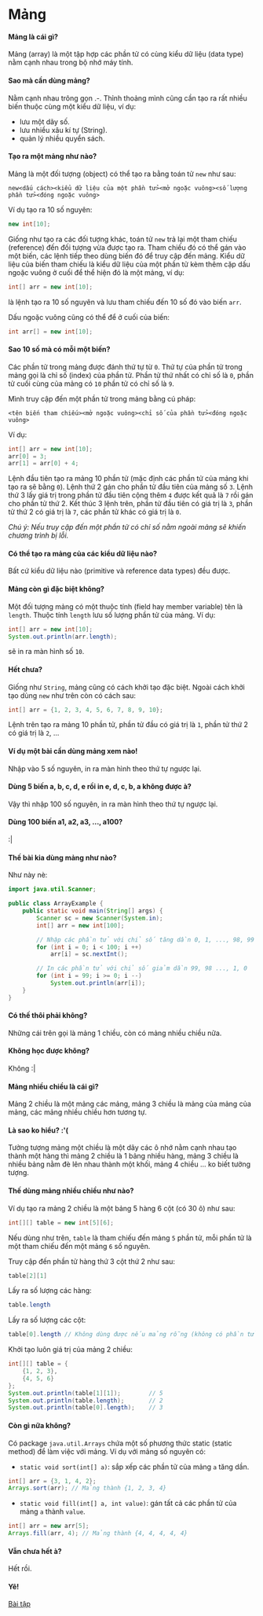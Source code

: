 # Mảng

#### Mảng là cái gì?

Mảng (array) là một tập hợp các phần tử có cùng kiểu dữ liệu (data type) nằm cạnh nhau trong bộ nhớ máy tính.

#### Sao mà cần dùng mảng?

Nằm cạnh nhau trông gọn .-. Thỉnh thoảng mình cũng cần tạo ra rất nhiều biến thuộc cùng một kiểu dữ liệu, ví dụ:
- lưu một dãy số.
- lưu nhiều xâu kí tự (String).
- quản lý nhiều quyển sách.

#### Tạo ra một mảng như nào?

Mảng là một đối tượng (object) có thể tạo ra bằng toán tử `new` như sau:

```
new<dấu cách><kiểu dữ liệu của một phần tử><mở ngoặc vuông><số lượng phần tử><đóng ngoặc vuông>
```

Ví dụ tạo ra 10 số nguyên:
```java
new int[10];
```

Giống như tạo ra các đối tượng khác, toán tử `new` trả lại một tham chiếu (reference) đến đối tượng vừa được tạo ra. Tham chiếu đó có thể gán vào một biến, các lệnh tiếp theo dùng biến đó để truy cập đến mảng. Kiểu dữ liệu của biến tham chiếu là kiểu dữ liệu của một phần tử kèm thêm cặp dấu ngoặc vuông ở cuối để thể hiện đó là một mảng, ví dụ:

```java
int[] arr = new int[10];
```

là lệnh tạo ra 10 số nguyên và lưu tham chiếu đến 10 số đó vào biến `arr`.

Dấu ngoặc vuông cũng có thể để ở cuối của biến:
```java
int arr[] = new int[10];
```

#### Sao 10 số mà có mỗi một biến?

Các phần tử trong mảng được đánh thứ tự từ `0`. Thứ tự của phần tử trong mảng gọi là chỉ số (index) của phần tử. Phần tử thứ nhất có chỉ số là `0`, phần tử cuối cùng của mảng có `10` phần tử có chỉ số là `9`.

Mình truy cập đến một phần tử trong mảng bằng cú pháp:

```
<tên biến tham chiếu><mở ngoặc vuông><chỉ số của phần tử><đóng ngoặc vuông>
```

Ví dụ:
```java
int[] arr = new int[10];
arr[0] = 3;
arr[1] = arr[0] + 4;
```

Lệnh đầu tiên tạo ra mảng 10 phần tử (mặc định các phần tử của mảng khi tạo ra sẽ bằng `0`). Lệnh thứ 2 gán cho phần tử đầu tiên của mảng số `3`. Lệnh thứ 3 lấy giá trị trong phần tử đầu tiên cộng thêm `4` được kết quả là `7` rồi gán cho phần tử thứ 2. Kết thúc 3 lệnh trên, phần tử đầu tiên có giá trị là `3`, phần tử thứ 2 có giá trị là `7`, các phần tử khác có giá trị là `0`.

*Chú ý: Nếu truy cập đến một phần tử có chỉ số nằm ngoài mảng sẽ khiến chương trình bị lỗi.*

#### Có thể tạo ra mảng của các kiểu dữ liệu nào?
Bất cứ kiểu dữ liệu nào (primitive và reference data types) đều được.

#### Mảng còn gì đặc biệt không?

Một đối tượng mảng có một thuộc tính (field hay member variable) tên là `length`. Thuộc tính `length` lưu số lượng phần tử của mảng. Ví dụ:

```java
int[] arr = new int[10];
System.out.println(arr.length);
```

sẽ in ra màn hình số `10`.

#### Hết chưa?

Giống như `String`, mảng cũng có cách khởi tạo đặc biệt. Ngoài cách khởi tạo dùng `new` như trên còn có cách sau:

```java
int[] arr = {1, 2, 3, 4, 5, 6, 7, 8, 9, 10};
```

Lệnh trên tạo ra mảng 10 phần tử, phần tử đầu có giá trị là `1`, phần tử thứ 2 có giá trị là `2`, ...

#### Ví dụ một bài cần dùng mảng xem nào!

Nhập vào 5 số nguyên, in ra màn hình theo thứ tự ngược lại.

#### Dùng 5 biến a, b, c, d, e rồi in e, d, c, b, a không được à?

Vậy thì nhập 100 số nguyên, in ra màn hình theo thứ tự ngược lại.

#### Dùng 100 biến a1, a2, a3, ..., a100?

:\|

#### Thế bài kia dùng mảng như nào?
Như này nè:

```java
import java.util.Scanner;

public class ArrayExample {
    public static void main(String[] args) {
        Scanner sc = new Scanner(System.in);
        int[] arr = new int[100];

        // Nhập các phần tử với chỉ số tăng dần 0, 1, ..., 98, 99
        for (int i = 0; i < 100; i ++)
            arr[i] = sc.nextInt();

        // In các phần tử với chỉ số giảm dần 99, 98 ..., 1, 0
        for (int i = 99; i >= 0; i --)
            System.out.println(arr[i]);
    }
}
```

#### Có thế thôi phải không?

Những cái trên gọi là mảng 1 chiều, còn có mảng nhiều chiều nữa.

#### Không học được không?

Không :\|

#### Mảng nhiều chiều là cái gì?

Mảng 2 chiều là một mảng các mảng, mảng 3 chiều là mảng của mảng của mảng, các mảng nhiều chiều hơn tương tự.

#### Là sao ko hiểu? :'(

Tưởng tượng mảng một chiều là một dãy các ô nhớ nằm cạnh nhau tạo thành một hàng thì mảng 2 chiều là 1 bảng nhiều hàng, mảng 3 chiều là nhiều bảng nằm đè lên nhau thành một khối, mảng 4 chiều ... ko biết tưởng tượng.

#### Thế dùng mảng nhiều chiều như nào?

Ví dụ tạo ra mảng 2 chiều là một bảng 5 hàng 6 cột (có 30 ô) như sau:
```java
int[][] table = new int[5][6];
```

Nếu dùng như trên, `table` là tham chiếu đến mảng `5` phần tử, mỗi phần tử là một tham chiếu đến một mảng `6` số nguyên.

Truy cập đến phần tử hàng thứ 3 cột thứ 2 như sau:
```java
table[2][1]
```

Lấy ra số lượng các hàng:
```java
table.length
```

Lấy ra số lượng các cột:
```java
table[0].length // Không dùng được nếu mảng rỗng (không có phần tử chỉ số 0)
```

Khởi tạo luôn giá trị của mảng 2 chiều:

```java
int[][] table = {
    {1, 2, 3},
    {4, 5, 6}
};
System.out.println(table[1][1]);        // 5
System.out.println(table.length);       // 2
System.out.println(table[0].length);    // 3
```

#### Còn gì nữa không?

Có package `java.util.Arrays` chứa một số phương thức static (static method) để làm việc với mảng. Ví dụ với mảng số nguyên có:
- `static void sort(int[] a)`: sắp xếp các phần tử của mảng `a` tăng dần.

```java
int[] arr = {3, 1, 4, 2};
Arrays.sort(arr); // Mảng thành {1, 2, 3, 4}
```

- `static void fill(int[] a, int value)`: gán tất cả các phần tử của mảng `a` thành `value`.

```java
int[] arr = new arr[5];
Arrays.fill(arr, 4); // Mảng thành {4, 4, 4, 4, 4}
```

#### Vẫn chưa hết à?

Hết rồi.

#### Yê!

[Bài tập](exercise.md)
